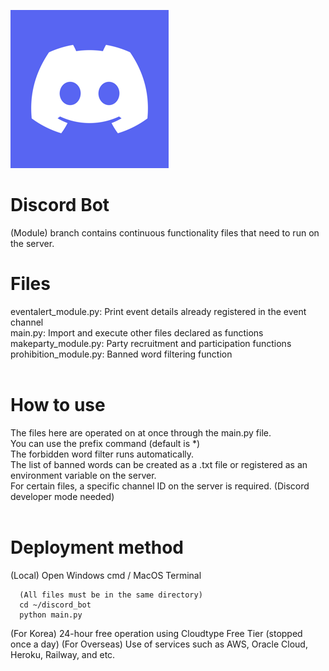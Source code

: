 ![discord_icon](https://github.com/Strawberry-dreams/discord_bot/blob/main/images/discord_icon.png)
# Discord Bot
(Module) branch contains continuous functionality files that need to run on the server.
# Files
eventalert_module.py: Print event details already registered in the event channel<br />
main.py: Import and execute other files declared as functions<br />
makeparty_module.py: Party recruitment and participation functions<br />
prohibition_module.py: Banned word filtering function<br />
<br />
# How to use
The files here are operated on at once through the main.py file.<br />
You can use the prefix command (default is *)<br />
The forbidden word filter runs automatically.<br />
The list of banned words can be created as a .txt file or registered as an environment variable on the server.<br />
For certain files, a specific channel ID on the server is required. (Discord developer mode needed)<br />
<br />
# Deployment method
(Local) Open Windows cmd / MacOS Terminal
```
  (All files must be in the same directory)
  cd ~/discord_bot
  python main.py
```
(For Korea) 24-hour free operation using Cloudtype Free Tier (stopped once a day)
(For Overseas) Use of services such as AWS, Oracle Cloud, Heroku, Railway, and etc.
<br />
